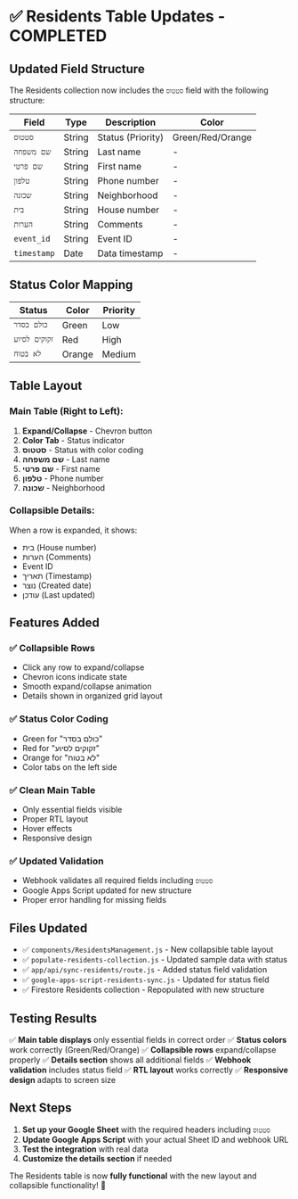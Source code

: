 # ✅ Residents Table Updates - COMPLETED

## Updated Field Structure

The Residents collection now includes the `סטטוס` field with the following structure:

| Field | Type | Description | Color |
|-------|------|-------------|-------|
| `סטטוס` | String | Status (Priority) | Green/Red/Orange |
| `שם משפחה` | String | Last name | - |
| `שם פרטי` | String | First name | - |
| `טלפון` | String | Phone number | - |
| `שכונה` | String | Neighborhood | - |
| `בית` | String | House number | - |
| `הערות` | String | Comments | - |
| `event_id` | String | Event ID | - |
| `timestamp` | Date | Data timestamp | - |

## Status Color Mapping

| Status | Color | Priority |
|--------|-------|----------|
| `כולם בסדר` | Green | Low |
| `זקוקים לסיוע` | Red | High |
| `לא בטוח` | Orange | Medium |

## Table Layout

### **Main Table (Right to Left):**
1. **Expand/Collapse** - Chevron button
2. **Color Tab** - Status indicator
3. **סטטוס** - Status with color coding
4. **שם משפחה** - Last name
5. **שם פרטי** - First name
6. **טלפון** - Phone number
7. **שכונה** - Neighborhood

### **Collapsible Details:**
When a row is expanded, it shows:
- בית (House number)
- הערות (Comments)
- Event ID
- תאריך (Timestamp)
- נוצר (Created date)
- עודכן (Last updated)

## Features Added

### ✅ **Collapsible Rows**
- Click any row to expand/collapse
- Chevron icons indicate state
- Smooth expand/collapse animation
- Details shown in organized grid layout

### ✅ **Status Color Coding**
- Green for "כולם בסדר"
- Red for "זקוקים לסיוע" 
- Orange for "לא בטוח"
- Color tabs on the left side

### ✅ **Clean Main Table**
- Only essential fields visible
- Proper RTL layout
- Hover effects
- Responsive design

### ✅ **Updated Validation**
- Webhook validates all required fields including `סטטוס`
- Google Apps Script updated for new structure
- Proper error handling for missing fields

## Files Updated

- ✅ `components/ResidentsManagement.js` - New collapsible table layout
- ✅ `populate-residents-collection.js` - Updated sample data with status
- ✅ `app/api/sync-residents/route.js` - Added status field validation
- ✅ `google-apps-script-residents-sync.js` - Updated for status field
- ✅ Firestore Residents collection - Repopulated with new structure

## Testing Results

✅ **Main table displays** only essential fields in correct order
✅ **Status colors** work correctly (Green/Red/Orange)
✅ **Collapsible rows** expand/collapse properly
✅ **Details section** shows all additional fields
✅ **Webhook validation** includes status field
✅ **RTL layout** works correctly
✅ **Responsive design** adapts to screen size

## Next Steps

1. **Set up your Google Sheet** with the required headers including `סטטוס`
2. **Update Google Apps Script** with your actual Sheet ID and webhook URL
3. **Test the integration** with real data
4. **Customize the details section** if needed

The Residents table is now **fully functional** with the new layout and collapsible functionality! 🎉 